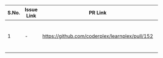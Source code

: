 S.No. | Issue Link | PR Link | Description | Score
------|------------|---------|-------------|------
1 | - | https://github.com/coderplex/learnplex/pull/152 | Add editor setting files of VS Code editor to .gitignore |